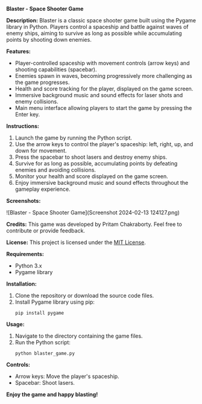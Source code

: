 **Blaster - Space Shooter Game**

**Description:**
Blaster is a classic space shooter game built using the Pygame library in Python. Players control a spaceship and battle against waves of enemy ships, aiming to survive as long as possible while accumulating points by shooting down enemies.

**Features:**
- Player-controlled spaceship with movement controls (arrow keys) and shooting capabilities (spacebar).
- Enemies spawn in waves, becoming progressively more challenging as the game progresses.
- Health and score tracking for the player, displayed on the game screen.
- Immersive background music and sound effects for laser shots and enemy collisions.
- Main menu interface allowing players to start the game by pressing the Enter key.

**Instructions:**
1. Launch the game by running the Python script.
2. Use the arrow keys to control the player's spaceship: left, right, up, and down for movement.
3. Press the spacebar to shoot lasers and destroy enemy ships.
4. Survive for as long as possible, accumulating points by defeating enemies and avoiding collisions.
5. Monitor your health and score displayed on the game screen.
6. Enjoy immersive background music and sound effects throughout the gameplay experience.

**Screenshots:**

![Blaster - Space Shooter Game](Screenshot 2024-02-13 124127.png)


**Credits:**
This game was developed by Pritam Chakraborty. Feel free to contribute or provide feedback.

**License:**
This project is licensed under the [MIT License](LICENSE).

**Requirements:**
- Python 3.x
- Pygame library

**Installation:**
1. Clone the repository or download the source code files.
2. Install Pygame library using pip:
   ```
   pip install pygame
   ```

**Usage:**
1. Navigate to the directory containing the game files.
2. Run the Python script:
   ```
   python blaster_game.py
   ```

**Controls:**
- Arrow keys: Move the player's spaceship.
- Spacebar: Shoot lasers.

**Enjoy the game and happy blasting!**